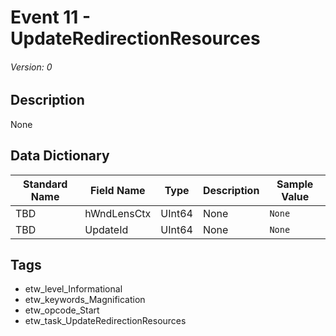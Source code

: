 # Event 11 - UpdateRedirectionResources
###### Version: 0

## Description
None

## Data Dictionary
|Standard Name|Field Name|Type|Description|Sample Value|
|---|---|---|---|---|
|TBD|hWndLensCtx|UInt64|None|`None`|
|TBD|UpdateId|UInt64|None|`None`|

## Tags
* etw_level_Informational
* etw_keywords_Magnification
* etw_opcode_Start
* etw_task_UpdateRedirectionResources